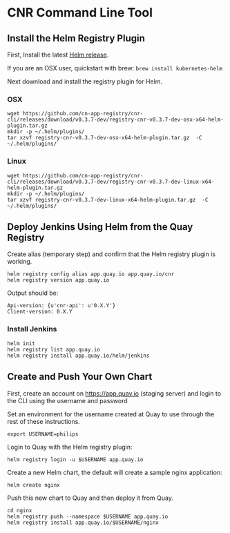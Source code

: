 # CNR Command Line Tool

## Install the Helm Registry Plugin

First, Install the latest [Helm release](https://github.com/kubernetes/helm#install).

If you are an OSX user, quickstart with brew: `brew install kubernetes-helm`

Next download and install the registry plugin for Helm.

### OSX

```
wget https://github.com/cn-app-registry/cnr-cli/releases/download/v0.3.7-dev/registry-cnr-v0.3.7-dev-osx-x64-helm-plugin.tar.gz
mkdir -p ~/.helm/plugins/
tar xzvf registry-cnr-v0.3.7-dev-osx-x64-helm-plugin.tar.gz  -C ~/.helm/plugins/
```

### Linux

```
wget https://github.com/cn-app-registry/cnr-cli/releases/download/v0.3.7-dev/registry-cnr-v0.3.7-dev-linux-x64-helm-plugin.tar.gz
mkdir -p ~/.helm/plugins/
tar xzvf registry-cnr-v0.3.7-dev-linux-x64-helm-plugin.tar.gz  -C ~/.helm/plugins/
```

## Deploy Jenkins Using Helm from the Quay Registry

Create alias (temporary step) and confirm that the Helm registry plugin is working.

```
helm registry config alias app.quay.io app.quay.io/cnr
helm registry version app.quay.io
```

Output should be:
```
Api-version: {u'cnr-api': u'0.X.Y'}
Client-version: 0.X.Y
```

### Install Jenkins

```
helm init
helm registry list app.quay.io
helm registry install app.quay.io/helm/jenkins
```

## Create and Push Your Own Chart

First, create an account on https://app.quay.io (staging server) and login to the CLI using the username and password

Set an environment for the username created at Quay to use through the rest of these instructions.

```
export USERNAME=philips
```

Login to Quay with the Helm registry plugin:

```
helm registry login -u $USERNAME app.quay.io
```

Create a new Helm chart, the default will create a sample nginx application:

```
helm create nginx
```

Push this new chart to Quay and then deploy it from Quay.

```
cd nginx
helm registry push --namespace $USERNAME app.quay.io
helm registry install app.quay.io/$USERNAME/nginx
```
